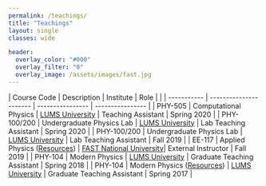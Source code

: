 ```yaml
---
permalink: /teachings/
title: "Teachings"
layout: single
classes: wide

header:
  overlay_color: "#000"
  overlay_filter: "0"
  overlay_image: /assets/images/fast.jpg
---
```


| Course Code | Description |    Institute   | Role | |
| ----------- | ----------------------    | ---------------- | ---------------- |
| PHY-505     | Computational Physics     | [LUMS University](https://lums.edu.pk) | Teaching Assistant | Spring 2020 |
| PHY-100/200 | Undergraduate Physics Lab | [LUMS University](https://lums.edu.pk) | Lab Teaching Assistant | Spring 2020 |
| PHY-100/200 | Undergraduate Physics Lab | [LUMS University](https://lums.edu.pk) |  Lab Teaching Assistant | Fall 2019 |
| EE-117      | Applied Physics  ([Resources](/teachings/apresources))         | [FAST National University](http://lhr.nu.edu.pk/)| External Instructor    | Fall 2019 |
| PHY-104     | Modern Physics            | [LUMS University](https://lums.edu.pk) |  Graduate Teaching Assistant | Spring 2018 |
| PHY-104     | Modern Physics    ([Resources](https://www.physlab.org/modern-physics-2018/))        | [LUMS University](https://lums.edu.pk) |  Graduate Teaching Assistant | Spring 2017 |
